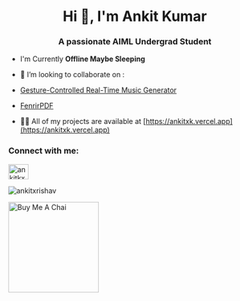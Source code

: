 <h1 align="center">Hi 👋, I'm Ankit Kumar</h1>
<h3 align="center">A passionate AIML Undergrad Student</h3>

- I'm Currently **Offline Maybe Sleeping**

- 👯 I’m looking to collaborate on : 
- [Gesture-Controlled Real-Time Music Generator](https://github.com/ankitxrishav/HandGesture_Music.git)
- [FenrirPDF](https://github.com/ankitxrishav/FenrirPDF.git)

- 👨‍💻 All of my projects are available at [https://ankitxk.vercel.app](https://ankitxk.vercel.app)

<h3 align="left">Connect with me:</h3>
<p align="left">
<a href="https://linkedin.com/in/ankitkx" target="blank"><img align="center" src="https://raw.githubusercontent.com/rahuldkjain/github-profile-readme-generator/master/src/images/icons/Social/linked-in-alt.svg" alt="ankitkx" height="30" width="40" /></a>
</p>

<p><img align="center" src="https://github-readme-stats.vercel.app/api/top-langs?username=ankitxrishav&show_icons=true&locale=en&layout=compact" alt="ankitxrishav" /></p>

<a href="https://buymeachai.ankushminda.com/fenrirxrishav" target="_blank">
  <img src="https://buymeachai.ankushminda.com/assets/images/buymeachai-button.png" alt="Buy Me A Chai" width="180"/>
</a>
